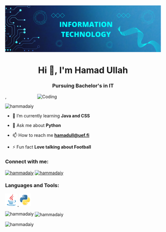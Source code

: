 ![MasterHead](https://github.com/hammadaiy/hammadaiy/blob/main/Blue%20Tosca%20Geometric%20Technology%20Linkedln%20Banner.png)
<h1 align="center">Hi 👋, I'm Hamad Ullah</h1>
<h3 align="center">Pursuing Bachelor's in IT</h3>,
<img align="right" alt="Coding" width="400" src="https://cdn.dribbble.com/users/1732368/screenshots/11289837/work_from_hom_size.gif">

<p align="left"> <img src="https://komarev.com/ghpvc/?username=hammadaiy&label=Profile%20views&color=0e75b6&style=flat" alt="hammadaiy" /> </p>

- 🌱 I’m currently learning **Java and CSS**

- 💬 Ask me about **Python**

- 📫 How to reach me **hamadull@uef.fi**

- ⚡ Fun fact **Love talking about Football**

<h3 align="left">Connect with me:</h3>
<p align="left">
<a href="https://linkedin.com/in/hammadaiy" target="blank"><img align="center" src="https://raw.githubusercontent.com/rahuldkjain/github-profile-readme-generator/master/src/images/icons/Social/linked-in-alt.svg" alt="hammadaiy" height="30" width="40" /></a>
<a href="https://instagram.com/hammadaiy" target="blank"><img align="center" src="https://raw.githubusercontent.com/rahuldkjain/github-profile-readme-generator/master/src/images/icons/Social/instagram.svg" alt="hammadaiy" height="30" width="40" /></a>
</p>

<h3 align="left">Languages and Tools:</h3>
<p align="left"> <a href="https://www.java.com" target="_blank" rel="noreferrer"> <img src="https://raw.githubusercontent.com/devicons/devicon/master/icons/java/java-original.svg" alt="java" width="40" height="40"/> </a> <a href="https://www.python.org" target="_blank" rel="noreferrer"> <img src="https://raw.githubusercontent.com/devicons/devicon/master/icons/python/python-original.svg" alt="python" width="40" height="40"/> </a> </p>

<p><img align="left" src="https://github-readme-stats.vercel.app/api/top-langs?username=hammadaiy&show_icons=true&locale=en&layout=compact" alt="hammadaiy" /></p>

<p>&nbsp;<img align="center" src="https://github-readme-stats.vercel.app/api?username=hammadaiy&show_icons=true&locale=en" alt="hammadaiy" /></p>

<p><img align="center" src="https://github-readme-streak-stats.herokuapp.com/?user=hammadaiy&" alt="hammadaiy" /></p>
